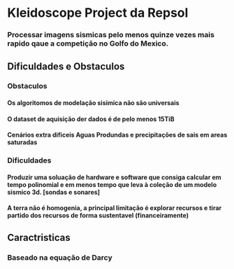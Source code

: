 # Kleidoscope Project da Repsol


### Processar imagens sismicas pelo menos quinze vezes mais rapido qaue a competição no Golfo do Mexico.

## Dificuldades e Obstaculos
### Obstaculos
#### Os algoritomos de modelação sisimica não são universais
#### O dataset de aquisição der dados é de pelo menos 15TiB
#### Cenários extra dificeis Aguas Produndas e precipitações de sais em areas saturadas

### Dificuldades
#### Produzir uma soluação de hardware e software que consiga calcular em tempo polinomial e em menos tempo que leva à coleção de um modelo sismico 3d. [sondas e sonares]

#### A terra não é homogenia, a principal limitação é explorar recursos e tirar partido dos recursos de forma sustentavel (financeiramente)

## Caractristicas

### Baseado na equação de Darcy
#### 
